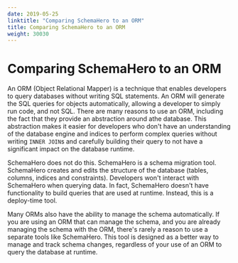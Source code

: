 ```yaml
---
date: 2019-05-25
linktitle: "Comparing SchemaHero to an ORM"
title: Comparing SchemaHero to an ORM
weight: 30030
---
```


# Comparing SchemaHero to an ORM

An ORM (Object Relational Mapper) is a technique that enables developers to query databases without writing SQL statements. An ORM will generate the SQL queries for objects automatically, allowing a developer to simply run code, and not SQL. There are many reasons to use an ORM, including the fact that they provide an abstraction around athe database. This abstraction makes it easier for developers who don't have an understanding of the database engine and indices to perform complex queries without writing `INNER JOIN`s and carefully building their query to not have a significant impact on the database runtime.

SchemaHero does not do this. SchemaHero is a schema migration tool. SchemaHero creates and edits the structure of the database (tables, columns, indices and constraints). Developers won't interact with SchemaHero when querying data. In fact, SchemaHero doesn't have functionality to build queries that are used at runtime. Instead, this is a deploy-time tool.

Many ORMs also have the ability to manage the schema automatically. If you are using an ORM that can manage the schema, and you are already managing the schema with the ORM, there's rarely a reason to use a separate tools like SchemaHero. This tool is designed as a better way to manage and track schema changes, regardless of your use of an ORM to query the database at runtime.
